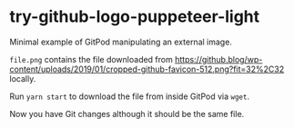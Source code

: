 # try-github-logo-puppeteer-light

Minimal example of GitPod manipulating an external image.

`file.png` contains the file downloaded from https://github.blog/wp-content/uploads/2019/01/cropped-github-favicon-512.png?fit=32%2C32 locally.

Run `yarn start` to download the file from inside GitPod via `wget`.

Now you have Git changes although it should be the same file.
